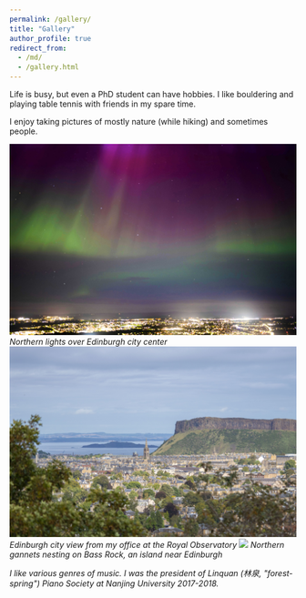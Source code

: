 ```yaml
---
permalink: /gallery/
title: "Gallery"
author_profile: true
redirect_from: 
  - /md/
  - /gallery.html
---
```


Life is busy, but even a PhD student can have hobbies. I like bouldering and playing table tennis with friends in my spare time.

I enjoy taking pictures of mostly nature (while hiking) and sometimes people.

<img src='/images/DSC04562.jpg'>
<i>Northern lights over Edinburgh city center<i>

<img src='/images/DSC06695.jpg'>
<i>Edinburgh city view from my office at the Royal Observatory<i>

<img src='/images/DSC07395.jpg'>
<i>Northern gannets nesting on Bass Rock, an island near Edinburgh<i>

I like various genres of music. I was the president of Linquan (林泉, "forest-spring") Piano Society at Nanjing University 2017-2018.
